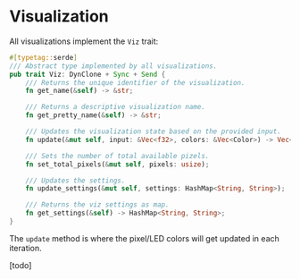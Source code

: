 # Visualization

All visualizations implement the `Viz` trait:

```rust
#[typetag::serde]
/// Abstract type implemented by all visualizations.
pub trait Viz: DynClone + Sync + Send {
    /// Returns the unique identifier of the visualization.
    fn get_name(&self) -> &str;

    /// Returns a descriptive visualization name.
    fn get_pretty_name(&self) -> &str;

    /// Updates the visualization state based on the provided input.
    fn update(&mut self, input: &Vec<f32>, colors: &Vec<Color>) -> Vec<PixelViz>;

    /// Sets the number of total available pizels.
    fn set_total_pixels(&mut self, pixels: usize);

    /// Updates the settings.
    fn update_settings(&mut self, settings: HashMap<String, String>);

    /// Returns the viz settings as map.
    fn get_settings(&self) -> HashMap<String, String>;
}
```

The `update` method is where the pixel/LED colors will get updated in each iteration.


[todo]
